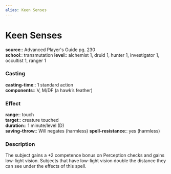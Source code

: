 ```yaml
---
alias: Keen Senses
---
```


# Keen Senses 

**source**:: Advanced Player's Guide pg. 230  
**school**:: transmutation
**level**:: alchemist 1, druid 1, hunter 1, investigator 1, occultist 1, ranger 1

### Casting 

**casting-time**:: 1 standard action  
**components**:: V, M/DF (a hawk’s feather)

### Effect 

**range**:: touch  
**target**:: creature touched  
**duration**:: 1 minute/level (D)  
**saving-throw**:: Will negates (harmless)
**spell-resistance**:: yes (harmless)

### Description 

The subject gains a +2 competence bonus on Perception checks and gains low-light vision. Subjects that have low-light vision double the distance they can see under the effects of this spell.
